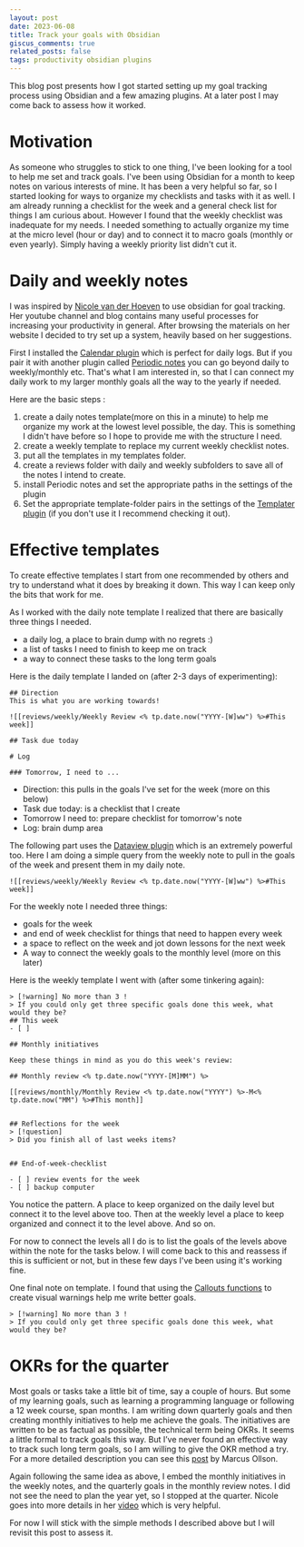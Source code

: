 ```yaml
---
layout: post
date: 2023-06-08
title: Track your goals with Obsidian
giscus_comments: true
related_posts: false
tags: productivity obsidian plugins
---
```


This blog post presents how I got started setting up my goal tracking process using Obsidian and a few amazing plugins. At a later post I may come back to assess how it worked. 

# Motivation

As someone who struggles to stick to one thing, I've been looking for a tool to help me set and track goals. I've been using Obsidian for a month to keep notes on various interests of mine. It has been a very helpful so far, so I started looking for ways to organize my checklists and tasks with it as well. I am already running a checklist for the week and a general check list for things I am curious about. However I found that the weekly checklist was inadequate for my needs. I needed something to actually organize my time at the micro level (hour or day) and to connect it to macro goals (monthly or even yearly). Simply having a weekly priority list didn't cut it. 

# Daily and weekly notes

I was inspired by  [Nicole van der Hoeven](https://nicolevanderhoeven.com/) to use obsidian for goal tracking. Her youtube channel and blog contains many useful processes for increasing your productivity in general. After browsing the materials on her website I  decided  to try set up a system, heavily based on her suggestions. 

First I installed the [Calendar plugin](https://github.com/liamcain/obsidian-calendar-plugin) which is perfect for daily logs. But if you pair it with another plugin called [Periodic notes](https://github.com/liamcain/obsidian-periodic-notes) you can go beyond daily to weekly/monthly etc. That's what I am interested in, so that I can connect my daily work to my larger monthly goals all the way to the yearly if needed. 

Here are the basic steps : 

1) create a daily notes template(more on this in a minute) to help me organize my work at the lowest level possible, the day. This is something I didn't have before so I hope to provide me with the structure I need.
2)  create a weekly template to replace my current weekly checklist notes. 
3) put all the templates  in my templates folder.
4) create a reviews folder with daily and weekly subfolders to save all of the notes I intend to create.
5) install Periodic notes and set the appropriate paths in the settings of the plugin
6) Set the appropriate template-folder pairs in the settings of the [Templater plugin](https://github.com/SilentVoid13/Templater) (if you don't use it I recommend checking it out). 


# Effective templates 
To create effective templates I start from one recommended by others and try to understand what it does by breaking it down. This way I can keep only the bits that work for me.  

As I worked with the daily note template I realized that there are basically three things I needed. 

- a daily log, a place to brain dump with no regrets :)
- a list of tasks I need to finish to keep me on track
- a way to connect these tasks to the long term goals

Here is the daily template I landed on (after 2-3 days of experimenting):
```
## Direction
This is what you are working towards!

![[reviews/weekly/Weekly Review <% tp.date.now("YYYY-[W]ww") %>#This week]]

## Task due today

# Log

### Tomorrow, I need to ...

```

- Direction: this pulls in the goals I've set for the week (more on this below)
- Task due today: is a checklist that I create 
- Tomorrow I need to: prepare checklist for tomorrow's note
- Log: brain dump area

The following part uses the [Dataview plugin](https://github.com/blacksmithgu/obsidian-dataview) which is an extremely powerful too. Here I am doing a simple query from the weekly note to pull in the goals of the week and present them in my daily note. 
```
![[reviews/weekly/Weekly Review <% tp.date.now("YYYY-[W]ww") %>#This week]]
```

For the weekly note I needed three things: 

- goals for the week
- and end of week checklist for things that need to happen every week
- a space to reflect on the week and jot down lessons for the next week
- A way to connect the weekly goals to the monthly level (more on this later)

Here is the weekly template I went with (after some tinkering again): 
```
> [!warning] No more than 3 !
> If you could only get three specific goals done this week, what would they be? 
## This week
- [ ] 

## Monthly initiatives

Keep these things in mind as you do this week's review:

## Monthly review <% tp.date.now("YYYY-[M]MM") %> 

[[reviews/monthly/Monthly Review <% tp.date.now("YYYY") %>-M<% tp.date.now("MM") %>#This month]]


## Reflections for the week 
> [!question]
> Did you finish all of last weeks items?


## End-of-week-checklist

- [ ] review events for the week
- [ ] backup computer
```


You notice the pattern. A place to keep organized on the daily level but connect it to the level above too. Then at the weekly level a place to keep organized and connect it to the level above. And so on. 

For now to connect the levels all I do is to list the goals of the levels above within the note for the tasks below. I will come back to this and reassess if this is sufficient or not, but in these few days I've been using it's working fine. 

One final note on template. I found that using the [Callouts functions](https://help.obsidian.md/Editing+and+formatting/Callouts) to create visual warnings help me write better goals. 
```
> [!warning] No more than 3 !
> If you could only get three specific goals done this week, what would they be? 
```


# OKRs for the quarter 

Most goals or tasks take a little bit of time, say a couple of hours. But some of my learning goals, such as learning a programming language or following a 12 week course, span months. I am writing down quarterly goals and then creating monthly initiatives to help me achieve the goals. The initiatives are written to be as factual as possible, the technical term being OKRs. It seems a little formal to track goals this way. But I’ve never found an effective way to track such long term goals, so I am willing to give the OKR method a try.  For a more detailed description you can see this [post](https://marcus.se.net/how-i-set-and-track-goals-in-obsidian/) by Marcus Ollson.

Again following the same idea as above, I embed the monthly initiatives in the weekly notes, and the quarterly goals in the monthly review notes. I did not see the need to plan the year yet, so I stopped at the quarter. Nicole goes into more details in her [video](https://www.youtube.com/watch?v=T2Aeaq4sk7M) which is very helpful. 

For now I will stick with the simple methods I described above but I will revisit this post to assess it. 


